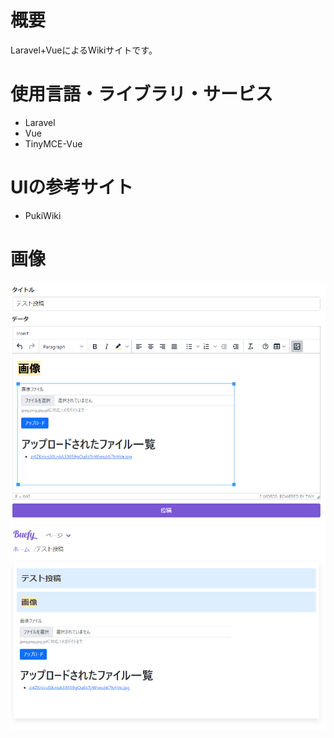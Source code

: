 # 概要
Laravel+VueによるWikiサイトです。

# 使用言語・ライブラリ・サービス
- Laravel
- Vue
- TinyMCE-Vue

# UIの参考サイト
- PukiWiki

# 画像
![編集ページ](https://raw.githubusercontent.com/bolorea2300/Laravel-Vue-EasyWiki/main/%E7%94%BB%E5%83%8F/1.png)
![閲覧ページ](https://raw.githubusercontent.com/bolorea2300/Laravel-Vue-EasyWiki/main/%E7%94%BB%E5%83%8F/2.png)
